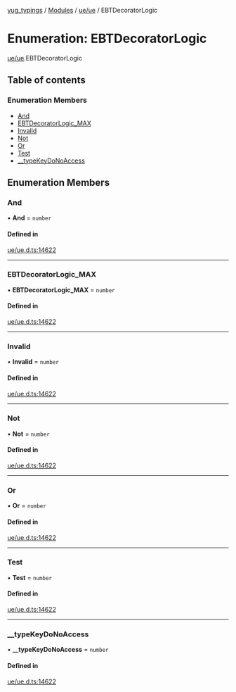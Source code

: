 [yug_typings](../README.md) / [Modules](../modules.md) / [ue/ue](../modules/ue_ue.md) / EBTDecoratorLogic

# Enumeration: EBTDecoratorLogic

[ue/ue](../modules/ue_ue.md).EBTDecoratorLogic

## Table of contents

### Enumeration Members

- [And](ue_ue.EBTDecoratorLogic.md#and)
- [EBTDecoratorLogic\_MAX](ue_ue.EBTDecoratorLogic.md#ebtdecoratorlogic_max)
- [Invalid](ue_ue.EBTDecoratorLogic.md#invalid)
- [Not](ue_ue.EBTDecoratorLogic.md#not)
- [Or](ue_ue.EBTDecoratorLogic.md#or)
- [Test](ue_ue.EBTDecoratorLogic.md#test)
- [\_\_typeKeyDoNoAccess](ue_ue.EBTDecoratorLogic.md#__typekeydonoaccess)

## Enumeration Members

### And

• **And** = `number`

#### Defined in

[ue/ue.d.ts:14622](https://github.com/YugMetaverse/yug_typings/blob/25cad34/ue/ue.d.ts#L14622)

___

### EBTDecoratorLogic\_MAX

• **EBTDecoratorLogic\_MAX** = `number`

#### Defined in

[ue/ue.d.ts:14622](https://github.com/YugMetaverse/yug_typings/blob/25cad34/ue/ue.d.ts#L14622)

___

### Invalid

• **Invalid** = `number`

#### Defined in

[ue/ue.d.ts:14622](https://github.com/YugMetaverse/yug_typings/blob/25cad34/ue/ue.d.ts#L14622)

___

### Not

• **Not** = `number`

#### Defined in

[ue/ue.d.ts:14622](https://github.com/YugMetaverse/yug_typings/blob/25cad34/ue/ue.d.ts#L14622)

___

### Or

• **Or** = `number`

#### Defined in

[ue/ue.d.ts:14622](https://github.com/YugMetaverse/yug_typings/blob/25cad34/ue/ue.d.ts#L14622)

___

### Test

• **Test** = `number`

#### Defined in

[ue/ue.d.ts:14622](https://github.com/YugMetaverse/yug_typings/blob/25cad34/ue/ue.d.ts#L14622)

___

### \_\_typeKeyDoNoAccess

• **\_\_typeKeyDoNoAccess** = `number`

#### Defined in

[ue/ue.d.ts:14622](https://github.com/YugMetaverse/yug_typings/blob/25cad34/ue/ue.d.ts#L14622)
